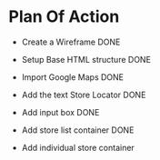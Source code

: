 # Plan Of Action

- Create a Wireframe DONE

- Setup Base HTML structure DONE

- Import Google Maps DONE

- Add the text Store Locator DONE

- Add input box DONE

- Add store list container DONE
  
- Add individual store container
